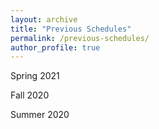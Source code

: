```yaml
---
layout: archive
title: "Previous Schedules"
permalink: /previous-schedules/
author_profile: true
---
```


Spring 2021<a href="gsipe-workshop.github.io/files/schedule_spring2021.pdf"></a>

Fall 2020<a href="/gsipe-workshop.github.io/files/schedule_fall2020.pdf"></a>

Summer 2020<a href="gsipe-workshop.github.io/files/schedule_summer2020.pdf"></a>
